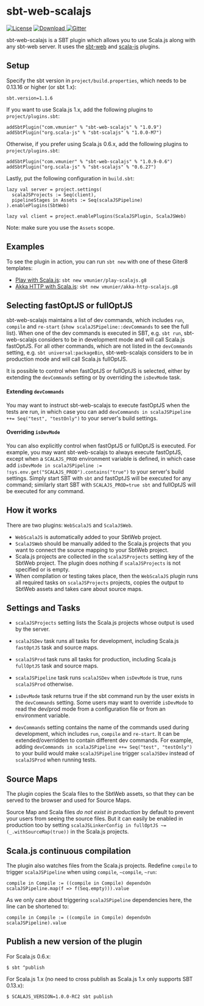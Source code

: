 # sbt-web-scalajs

[![License](http://img.shields.io/:license-Apache%202-red.svg)](http://www.apache.org/licenses/LICENSE-2.0.txt)
[![Download](https://api.bintray.com/packages/vmunier/scalajs/sbt-web-scalajs/images/download.svg) ](https://bintray.com/vmunier/scalajs/sbt-web-scalajs/_latestVersion)
[![Gitter](https://badges.gitter.im/Join%20Chat.svg)](https://gitter.im/vmunier/sbt-web-scalajs?utm_source=badge&utm_medium=badge&utm_campaign=pr-badge&utm_content=badge)

sbt-web-scalajs is a SBT plugin which allows you to use Scala.js along with any sbt-web server. It uses the [sbt-web](https://github.com/sbt/sbt-web) and [scala-js](https://github.com/scala-js/scala-js) plugins.

## Setup

Specify the sbt version in `project/build.properties`, which needs to be 0.13.16 or higher (or sbt 1.x):
```
sbt.version=1.1.6
```

If you want to use Scala.js 1.x, add the following plugins to `project/plugins.sbt`:
```
addSbtPlugin("com.vmunier" % "sbt-web-scalajs" % "1.0.9")
addSbtPlugin("org.scala-js" % "sbt-scalajs" % "1.0.0-M7")
```

Otherwise, if you prefer using Scala.js 0.6.x, add the following plugins to `project/plugins.sbt`:
```
addSbtPlugin("com.vmunier" % "sbt-web-scalajs" % "1.0.9-0.6")
addSbtPlugin("org.scala-js" % "sbt-scalajs" % "0.6.27")
```

Lastly, put the following configuration in `build.sbt`:
```
lazy val server = project.settings(
  scalaJSProjects := Seq(client),
  pipelineStages in Assets := Seq(scalaJSPipeline)
).enablePlugins(SbtWeb)

lazy val client = project.enablePlugins(ScalaJSPlugin, ScalaJSWeb)
```
Note: make sure you use the `Assets` scope.

## Examples

To see the plugin in action, you can run `sbt new` with one of these Giter8 templates:
- [Play with Scala.js](https://github.com/vmunier/play-scalajs.g8): `sbt new vmunier/play-scalajs.g8`
- [Akka HTTP with Scala.js](https://github.com/vmunier/akka-http-scalajs.g8): `sbt new vmunier/akka-http-scalajs.g8`

## Selecting fastOptJS or fullOptJS

sbt-web-scalajs maintains a list of dev commands, which includes `run`, `compile` and `re-start` (`show scalaJSPipeline::devCommands` to see the full list).
When one of the dev commands is executed in SBT, e.g. `sbt run`, sbt-web-scalajs considers to be in development mode and will call Scala.js fastOptJS.
For all other commands, which are not listed in the `devCommands` setting, e.g. `sbt universal:packageBin`, sbt-web-scalajs considers to be in production mode and will call Scala.js fullOptJS.

It is possible to control when fastOptJS or fullOptJS is selected, either by extending the `devCommands` setting or by overriding the `isDevMode` task.

#### Extending `devCommands`

You may want to instruct sbt-web-scalajs to execute fastOptJS when the tests are run, in which case you can add `devCommands in scalaJSPipeline ++= Seq("test", "testOnly")` to your server's build settings.

#### Overriding `isDevMode`

You can also explicitly control when fastOptJS or fullOptJS is executed. For example, you may want sbt-web-scalajs to always execute fastOptJS, except when a `SCALAJS_PROD` environment variable is defined, in which case add `isDevMode in scalaJSPipeline := !sys.env.get("SCALAJS_PROD").contains("true")` to your server's build settings. Simply start SBT with `sbt` and fastOptJS will be executed for any command; similarly start SBT with `SCALAJS_PROD=true sbt` and fullOptJS will be executed for any command.

## How it works

There are two plugins: `WebScalaJS` and `ScalaJSWeb`.
* `WebScalaJS` is automatically added to your SbtWeb project.
* `ScalaJSWeb` should be manually added to the Scala.js projects that you want to connect the source mapping to your SbtWeb project.
* Scala.js projects are collected in the `scalaJSProjects` setting key of the SbtWeb project. The plugin does nothing if `scalaJSProjects` is not specified or is empty.
* When compilation or testing takes place, then the `WebScalaJS` plugin runs all required tasks on `scalaJSProjects` projects, copies the output to SbtWeb assets and takes care about source maps.

## Settings and Tasks

* `scalaJSProjects` setting lists the Scala.js projects whose output is used by the server.

* `scalaJSDev` task runs all tasks for development, including Scala.js `fastOptJS` task and source maps.

* `scalaJSProd` task runs all tasks for production, including Scala.js `fullOptJS` task and source maps.

* `scalaJSPipeline` task runs `scalaJSDev` when `isDevMode` is true, runs `scalaJSProd` otherwise.

* `isDevMode` task returns true if the sbt command run by the user exists in the `devCommands` setting.
  Some users may want to override `isDevMode` to read the dev/prod mode from a configuration file or from an environment variable.

* `devCommands` setting contains the name of the commands used during development, which includes `run`, `compile` and `re-start`.
  It can be extended/overridden to contain different dev commands. For example, adding `devCommands in scalaJSPipeline ++= Seq("test", "testOnly")`
  to your build would make `scalaJSPipeline` trigger `scalaJSDev` instead of `scalaJSProd` when running tests.

## Source Maps

The plugin copies the Scala files to the SbtWeb assets, so that they can be served to the browser and used for Source Maps.

Source Map and Scala files _do not exist in production_ by default to prevent your users from seeing the source files.
But it can easily be enabled in production too by setting `scalaJSLinkerConfig in fullOptJS ~= (_.withSourceMap(true))` in the Scala.js projects.

## Scala.js continuous compilation

The plugin also watches files from the Scala.js projects.
Redefine `compile` to trigger `scalaJSPipeline` when using `compile`, `~compile`, `~run`:
```
compile in Compile := ((compile in Compile) dependsOn scalaJSPipeline.map(f => f(Seq.empty))).value
```
As we only care about triggering `scalaJSPipeline` dependencies here, the line can be shortened to:
```
compile in Compile := ((compile in Compile) dependsOn scalaJSPipeline).value
```

## Publish a new version of the plugin

For Scala.js 0.6.x:
```
$ sbt ^publish
```

For Scala.js 1.x (no need to cross publish as Scala.js 1.x only supports SBT 0.13.x):
```
$ SCALAJS_VERSION=1.0.0-RC2 sbt publish
```
